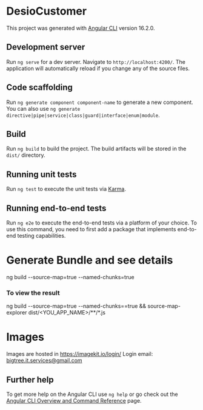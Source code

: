 # DesioCustomer

This project was generated with [Angular CLI](https://github.com/angular/angular-cli) version 16.2.0.

## Development server

Run `ng serve` for a dev server. Navigate to `http://localhost:4200/`. The application will automatically reload if you change any of the source files.

## Code scaffolding

Run `ng generate component component-name` to generate a new component. You can also use `ng generate directive|pipe|service|class|guard|interface|enum|module`.

## Build

Run `ng build` to build the project. The build artifacts will be stored in the `dist/` directory.

## Running unit tests

Run `ng test` to execute the unit tests via [Karma](https://karma-runner.github.io).

## Running end-to-end tests

Run `ng e2e` to execute the end-to-end tests via a platform of your choice. To use this command, you need to first add a package that implements end-to-end testing capabilities.

# Generate Bundle and see details
ng build --source-map=true --named-chunks=true
### To view the result
ng build --source-map=true --named-chunks==true && source-map-explorer dist/<YOU_APP_NAME>/**/*.js

# Images
Images are hosted in https://imagekit.io/login/
Login email: bigtree.it.services@gmail.com

## Further help

To get more help on the Angular CLI use `ng help` or go check out the [Angular CLI Overview and Command Reference](https://angular.io/cli) page.
